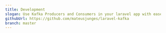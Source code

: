```yaml
---
title: Development
slogan: Use Kafka Producers and Consumers in your laravel app with ease!
githubUrl: https://github.com/mateusjunges/laravel-kafka
branch: master
---
```


